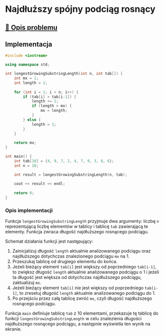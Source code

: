 # Najdłuższy spójny podciąg rosnący

## [:link: Opis problemu](../../../../algorithms/searching/longest-growing-substring.md)

## Implementacja

```cpp linenums="1"
#include <iostream>

using namespace std;

int longestGrowingSubstringLength(int n, int tab[]) {
    int mx = 1;
    int length = 1;
    
    for (int i = 1; i < n; i++) {
        if (tab[i] > tab[i-1]) {
            length += 1;
            if (length > mx) {
                mx = length;
            }
        } else {
            length = 1;
        }
    }
    
    return mx;
}

int main() {
    int tab[10] = {4, 9, 7, 2, 4, 7, 9, 3, 8, 6};
    int n = 10;

    int result = longestGrowingSubstringLength(n, tab);
    
    cout << result << endl;
    
    return 0;
}
```

### Opis implementacji

Funkcja `longestGrowingSubstringLength` przyjmuje dwa argumenty: liczbę `n` reprezentującą liczbę elementów w tablicy i tablicę `tab` zawierającą te elementy. Funkcja zwraca długość najdłuższego rosnącego podciągu.

Schemat działania funkcji jest następujący:

1. Zainicjalizuj długość `length` aktualnie analizowanego podciągu oraz najdłuższego dotychczas znalezionego podciągu `mx` na $1$.
2. Przeszukaj tablicę od drugiego elementu do końca.
3. Jeżeli bieżący element `tab[i]` jest większy od poprzedniego `tab[i-1]`, to zwiększ długość `length` aktualnie analizowanego podciągu o $1$ i jeżeli ta długość jest większa od dotychczas najdłuższego podciągu, zaktualizuj `mx`.
4. Jeżeli bieżący element `tab[i]` nie jest większy od poprzedniego `tab[i-1]`, to zresetuj długość `length` aktualnie analizowanego podciągu do $1$.
5. Po przejściu przez całą tablicę zwróć `mx`, czyli długość najdłuższego rosnącego podciągu.

Funkcja `main` definiuje tablicę `tab` z $10$ elementami, przekazuje tę tablicę do funkcji `longestGrowingSubstringLength` w celu znalezienia długości najdłuższego rosnącego podciągu, a następnie wyświetla ten wynik na ekranie.
